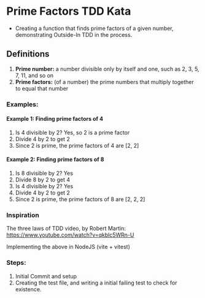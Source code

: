 # Prime Factors TDD Kata
- Creating a function that finds prime factors of a given number, demonstrating Outside-In TDD in the process.

## Definitions
<ol>
    <li><strong>Prime number:</strong> a number divisible only by itself and one, such as 2, 3, 5, 7, 11, and so on</li>
    <li><strong>Prime factors:</strong> (of a number) the prime numbers that multiply together to equal that number</li>
</ol>

### Examples:
#### Example 1: Finding prime factors of 4

1. Is 4 divisible by 2? Yes, so 2 is a prime factor
2. Divide 4 by 2 to get 2
3. Since 2 is prime, the prime factors of 4 are [2, 2]

#### Example 2: Finding prime factors of 8

1. Is 8 divisible by 2? Yes
2. Divide 8 by 2 to get 4
3. Is 4 divisible by 2? Yes
4. Divide 4 by 2 to get 2
5. Since 2 is prime, the prime factors of 8 are [2, 2, 2]

### Inspiration
The three laws of TDD video, by Robert Martin: 
https://www.youtube.com/watch?v=qkblc5WRn-U

Implementing the above in NodeJS (vite + vitest)

### Steps:
1. Initial Commit and setup
2. Creating the test file, and writing a initial failing test to check for existence.
